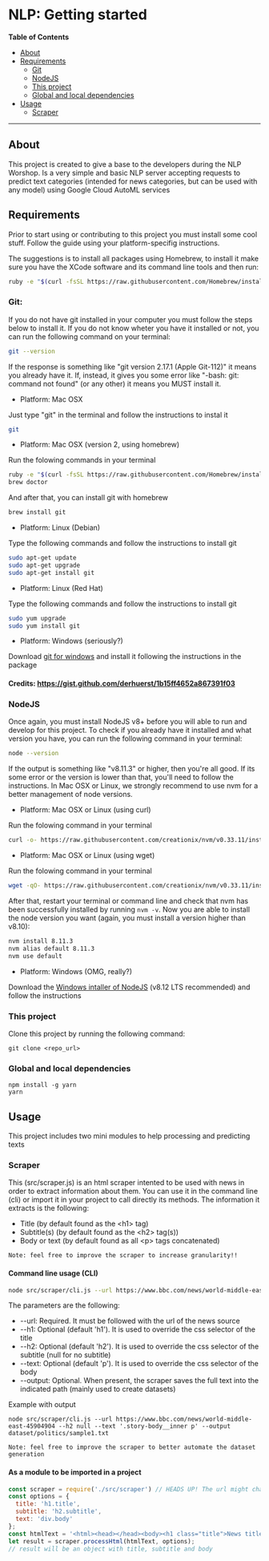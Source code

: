 NLP: Getting started
====================

**Table of Contents**

* [About](#about)
* [Requirements](#requirements)
    * [Git](#git)
    * [NodeJS](#nodejs)
    * [This project](#this-project)
    * [Global and local dependencies](#global-and-local-dependencies)
* [Usage](#usage)
    * [Scraper](#scraper)

- - -

## About
This project is created to give a base to the developers during the NLP Worshop. Is a very simple and basic NLP server accepting requests to predict text categories (intended for news categories, but can be used with any model) using Google Cloud AutoML services

## Requirements

Prior to start using or contributing to this project you must install some cool stuff.
Follow the guide using your platform-specifig instructions.

The suggestions is to install all packages using Homebrew, to install it make sure you have the XCode software and its command line tools and then run:
```sh
ruby -e "$(curl -fsSL https://raw.githubusercontent.com/Homebrew/install/master/install)"
```

### Git:
If you do not have git installed in your computer you must follow the steps below to install it.
If you do not know wheter you have it installed or not, you can run the following command on your terminal:

```sh
git --version
```
If the response is something like "git version 2.17.1 (Apple Git-112)" it means you already have it. If, instead, it gives you some error like "-bash: git: command not found" (or any other) it means you MUST install it.

- Platform: Mac OSX

Just type "git" in the terminal and follow the instructions to instal it
```sh
git
```

- Platform: Mac OSX (version 2, using homebrew)

Run the folowing commands in your terminal
```sh
ruby -e "$(curl -fsSL https://raw.githubusercontent.com/Homebrew/install/master/install)"
brew doctor
```
And after that, you can install git with homebrew
```sh
brew install git
```

- Platform: Linux (Debian)

Type the following commands and follow the instructions to install git
```sh
sudo apt-get update
sudo apt-get upgrade
sudo apt-get install git
```

- Platform: Linux (Red Hat)

Type the following commands and follow the instructions to install git
```sh
sudo yum upgrade
sudo yum install git
```

- Platform: Windows (seriously?)

Download [git for windows](https://gitforwindows.org/) and install it following the instructions in the package

#### Credits: https://gist.github.com/derhuerst/1b15ff4652a867391f03

### NodeJS
Once again, you must install NodeJS v8+ before you will able to run and develop for this project.
To check if you already have it installed and what version you have, you can run the following command in your terminal:
```sh
node --version
```
If the output is something like "v8.11.3" or higher, then you're all good. If its some error or the version is lower than that, you'll need to follow the instructions.
In Mac OSX or Linux, we strongly recommend to use nvm for a better management of node versions.

- Platform: Mac OSX or Linux (using curl)

Run the folowing command in your terminal
```sh
curl -o- https://raw.githubusercontent.com/creationix/nvm/v0.33.11/install.sh | bash
```

- Platform: Mac OSX or Linux (using wget)

Run the folowing command in your terminal
```sh
wget -qO- https://raw.githubusercontent.com/creationix/nvm/v0.33.11/install.sh | bash
```
After that, restart your terminal or command line and check that nvm has been successfully installed by running ```nvm -v```.
Now you are able to install the node version you want (again, you must install a version higher than v8.10):
```sh
nvm install 8.11.3
nvm alias default 8.11.3
nvm use default
```

- Platform: Windows (OMG, really?)

Download the [Windows intaller of NodeJS](https://nodejs.org/en/) (v8.12 LTS recommended) and follow the instructions

### This project
Clone this project by running the following command:
```
git clone <repo_url>
```

### Global and local dependencies
```
npm install -g yarn
yarn
```

## Usage
This project includes two mini modules to help processing and predicting texts

### Scraper
This (src/scraper.js) is an html scraper intented to be used with news in order to extract information about them.
You can use it in the command line (cli) or import it in your project to call directly its methods.
The information it extracts is the following:
- Title (by default found as the \<h1\> tag)
- Subtitle(s) (by default found as the \<h2\> tag(s))
- Body or text (by default found as all \<p\> tags concatenated)

```Note: feel free to improve the scraper to increase granularity!!```

#### Command line usage (CLI)
```sh
node src/scraper/cli.js --url https://www.bbc.com/news/world-middle-east-45904904 [--h2 null --text '.story-body__inner p']
```

The parameters are the following:
- --url: Required. It must be followed with the url of the news source
- --h1: Optional (default 'h1'). It is used to override the css selector of the title
- --h2: Optional (default 'h2'). It is used to override the css selector of the subtitle (null for no subtitle)
- --text: Optional (default 'p'). It is used to override the css selector of the body
- --output: Optional. When present, the scraper saves the full text into the indicated path (mainly used to create datasets)

Example with output
```
node src/scraper/cli.js --url https://www.bbc.com/news/world-middle-east-45904904 --h2 null --text '.story-body__inner p' --output dataset/politics/sample1.txt
```

```Note: feel free to improve the scraper to better automate the dataset generation```

#### As a module to be imported in a project
```js
const scraper = require('./src/scraper') // HEADS UP! The url might change
const options = {
  title: 'h1.title',
  subtitle: 'h2.subtitle',
  text: 'div.body'
};
const htmlText = '<html><head></head><body><h1 class="title">News title</h1><h2 class="subtitle">Subtitle would go here</h2><div class="body">Lorem ipsum dolor sit amet, consectetur adipiscing elit. Cras eleifend dui eget cursus porttitor. Etiam a imperdiet nunc. Sed convallis luctus nulla, quis lobortis erat fringilla at. Morbi orci nisl, iaculis ac placerat eget, ultricies at ligula. Praesent congue mi eu fermentum maximus. Nam placerat metus vitae sapien scelerisque, ut bibendum eros efficitur.</div></body></html>';
let result = scraper.processHtml(htmlText, options);
// result will be an object with title, subtitle and body
```
